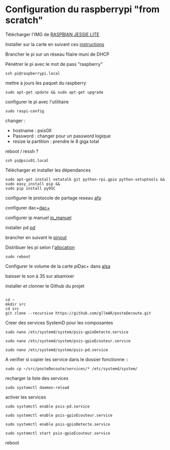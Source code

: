 # Configuration du raspberrypi "from scratch"

Télécharger l'IMG  de [RASPBIAN JESSIE LITE](https://www.raspberrypi.org/downloads/raspbian/)

Installer sur la carte en suivant ces [instructions](https://www.raspberrypi.org/documentation/installation/installing-images/README.md)

Brancher le pi sur un réseau filaire muni de DHCP

Pénétrer le pi avec le mot de pass "raspberry"

```
ssh pi@raspberrypi.local
```

mettre à jours les paquet du raspberry
```
sudo apt-get update && sudo apt-get upgrade
```

configurer le pi avec l'utilitaire
```
sudo raspi-config
```

changer :
* hostname : psis0X
* Password : changer pour un password logique
* resize la partition : prendre le 8 giga total

reboot / ressh ?
```
ssh pi@psis01.local
```

Télécharger et installer les dépendances

```
sudo apt-get install netatalk git python-rpi.gpio python-setuptools &&
sudo easy_install pip &&
sudo pip install pyOSC
```

configurer le protocole de partage reseau [afp](afp.md)

configurer dac+[dac+](dac+.md)

configurer ip manuel [ip_manuel](im_manuel.md)

installer pd [pd](pd.md)

brancher en suivant le [pinout](pinOut.md)

Distribuer les pi selon l'[allocation](allocation.md)

```
sudo reboot
```

Configurer le volume de la carte piDac+ dans [alsa](alsa.md)

baisser le son à 35 sur alsamixer

installer et clonner le Github du projet


```

cd ~
mkdir src
cd src
git clone --recursive https://github.com/gllmAR/posteDecoute.git
```

Creer des services SystemD pour les composantes

```
sudo nano /etc/systemd/system/psis-gpioDetecte.service

sudo nano /etc/systemd/system/psis-gpioEcouteur.service

sudo nano /etc/systemd/system/psis-pd.service
```

A verifier si copier les service dans le dossier fonctionne ::
```
sudo cp ~/src/posteDecoute/services/* /etc/systemd/system/
```

recharger la liste des services
```
sudo systemctl daemon-reload
```

activer les services

```
sudo systemctl enable psis-pd.service

sudo systemctl enable psis-gpioEcouteur.service

sudo systemctl enable psis-gpioDetecte.service

sudo systemctl start psis-gpioEcouteur.service

```


reboot
